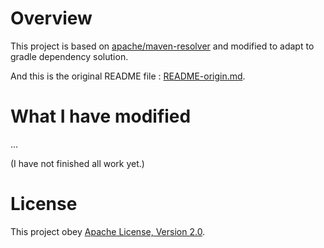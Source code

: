 <!---
 Licensed to the Apache Software Foundation (ASF) under one or more
 contributor license agreements.  See the NOTICE file distributed with
 this work for additional information regarding copyright ownership.
 The ASF licenses this file to You under the Apache License, Version 2.0
 (the "License"); you may not use this file except in compliance with
 the License.  You may obtain a copy of the License at

      http://www.apache.org/licenses/LICENSE-2.0

 Unless required by applicable law or agreed to in writing, software
 distributed under the License is distributed on an "AS IS" BASIS,
 WITHOUT WARRANTIES OR CONDITIONS OF ANY KIND, either express or implied.
 See the License for the specific language governing permissions and
 limitations under the License.
-->
# Overview

This project is based on [apache/maven-resolver](https://github.com/apache/maven-resolver) and modified to adapt to gradle dependency solution.

And this is the original README file : [README-origin.md](README-origin.md).

# What I have modified

...

(I have not finished all work yet.)

# License

This project obey [Apache License, Version 2.0](http://www.apache.org/licenses/LICENSE-2.0).
